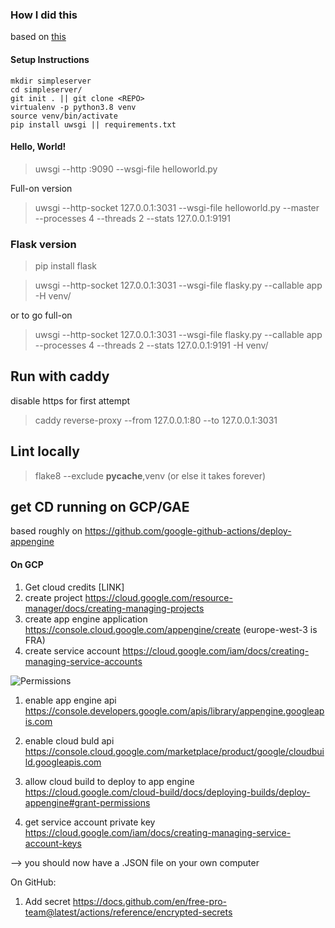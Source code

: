 ### How I did this 

based on [this](https://uwsgi-docs.readthedocs.io/en/latest/WSGIquickstart.html)



#### Setup Instructions
```
mkdir simpleserver 
cd simpleserver/ 
git init . || git clone <REPO>
virtualenv -p python3.8 venv
source venv/bin/activate
pip install uwsgi || requirements.txt
```

#### Hello, World!
> uwsgi --http :9090 --wsgi-file helloworld.py

Full-on version 

> uwsgi --http-socket 127.0.0.1:3031 --wsgi-file helloworld.py --master --processes 4 --threads 2 --stats 127.0.0.1:9191
 

### Flask version 
> pip install flask 

> uwsgi --http-socket 127.0.0.1:3031 --wsgi-file flasky.py --callable app -H venv/

or to go full-on 

> uwsgi --http-socket 127.0.0.1:3031 --wsgi-file flasky.py --callable app --processes 4 --threads 2 --stats 127.0.0.1:9191 -H venv/


## Run with caddy 
disable https for first attempt

> caddy reverse-proxy --from 127.0.0.1:80 --to 127.0.0.1:3031

## Lint locally 
> flake8 --exclude __pycache__,venv
(or else it takes forever)

## get CD running on GCP/GAE 

based roughly on https://github.com/google-github-actions/deploy-appengine 

#### On GCP 

1. Get cloud credits [LINK]
1. create project https://cloud.google.com/resource-manager/docs/creating-managing-projects
1. create app engine application https://console.cloud.google.com/appengine/create (europe-west-3 is FRA)
1. create service account https://cloud.google.com/iam/docs/creating-managing-service-accounts

![Permissions](./documentation/permissions.png?raw=true)

1. enable app engine api https://console.developers.google.com/apis/library/appengine.googleapis.com 

1. enable cloud buld api 
https://console.cloud.google.com/marketplace/product/google/cloudbuild.googleapis.com

1. allow cloud build to deploy to app engine 
https://cloud.google.com/cloud-build/docs/deploying-builds/deploy-appengine#grant-permissions

1. get service account private key 
https://cloud.google.com/iam/docs/creating-managing-service-account-keys

--> you should now have a .JSON file on your own computer


On GitHub: 
1. Add secret https://docs.github.com/en/free-pro-team@latest/actions/reference/encrypted-secrets

